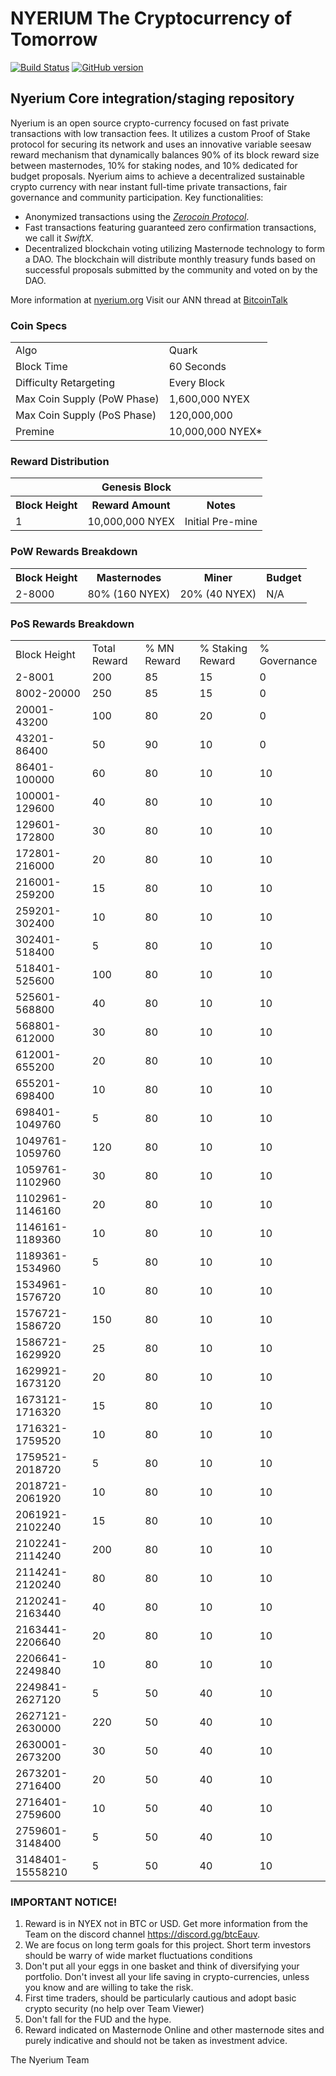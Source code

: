 # NYERIUM The Cryptocurrency of Tomorrow

[![Build Status](https://travis-ci.org/nyerium-core/nyerium.svg?branch=master)](https://travis-ci.org/nyerium-core/nyerium) [![GitHub version](https://badge.fury.io/gh/nyerium-core%2Fnyerium.svg)](https://badge.fury.io/gh/nyerium-core%2Fnyerium)


## Nyerium Core integration/staging repository

Nyerium is an open source crypto-currency focused on fast private transactions with low transaction fees.  It utilizes a custom Proof of Stake protocol for securing its network and uses an innovative variable seesaw reward mechanism that dynamically balances 90% of its block reward size between masternodes, 10% for staking nodes, and 10% dedicated for budget proposals. Nyerium aims to achieve a decentralized sustainable crypto currency with near instant full-time private transactions, fair governance and community participation.
Key functionalities:
- Anonymized transactions using the [_Zerocoin Protocol_](http://www.nyerium.org/znye).
- Fast transactions featuring guaranteed zero confirmation transactions, we call it _SwiftX_.
- Decentralized blockchain voting utilizing Masternode technology to form a DAO. The blockchain will distribute monthly treasury funds based on successful proposals submitted by the community and voted on by the DAO.

More information at [nyerium.org](http://www.nyerium.org) Visit our ANN thread at [BitcoinTalk](https://bitcointalk.org/index.php?topic=4262979)

### Coin Specs
<table>
<tr><td>Algo</td><td>Quark</td></tr>
<tr><td>Block Time</td><td>60 Seconds</td></tr>
<tr><td>Difficulty Retargeting</td><td>Every Block</td></tr>
<tr><td>Max Coin Supply (PoW Phase)</td><td>1,600,000 NYEX</td></tr>
<tr><td>Max Coin Supply (PoS Phase)</td><td>120,000,000</td></tr>
<tr><td>Premine</td><td>10,000,000 NYEX*</td></tr>
</table>

### Reward Distribution

<table>
<th colspan=4>Genesis Block</th>
<tr><th>Block Height</th><th>Reward Amount</th><th>Notes</th></tr>
<tr><td>1</td><td>10,000,000 NYEX</td><td>Initial Pre-mine</td></tr>
</table>

### PoW Rewards Breakdown

<table>
<th>Block Height</th><th>Masternodes</th><th>Miner</th><th>Budget</th>
<tr><td>2-8000</td><td>80% (160 NYEX)</td><td>20% (40 NYEX)</td><td>N/A</td></tr>
</table>

### PoS Rewards Breakdown

<table>
<tr><td>Block Height</td><td>Total Reward</td><td>% MN Reward</td><td>% Staking Reward</td><td>% Governance</td></tr>
<tr><td>2-8001</td><td>200</td><td>85</td><td>15</td><td>0</td></tr>
<tr><td>8002-20000</td><td>250</td><td>85</td><td>15</td><td>0</td></tr>
<tr><td>20001-43200</td><td>100</td><td>80</td><td>20</td><td>0</td></tr>
<tr><td>43201-86400</td><td>50</td><td>90</td><td>10</td><td>0</td></tr>
<tr><td>86401-100000</td><td>60</td><td>80</td><td>10</td><td>10</td></tr>
<tr><td>100001-129600</td><td>40</td><td>80</td><td>10</td><td>10</td></tr>
<tr><td>129601-172800</td><td>30</td><td>80</td><td>10</td><td>10</td></tr>
<tr><td>172801-216000</td><td>20</td><td>80</td><td>10</td><td>10</td></tr>
<tr><td>216001-259200</td><td>15</td><td>80</td><td>10</td><td>10</td></tr>
<tr><td>259201-302400</td><td>10</td><td>80</td><td>10</td><td>10</td></tr>
<tr><td>302401-518400</td><td>5</td><td>80</td><td>10</td><td>10</td></tr>
<tr><td>518401-525600</td><td>100</td><td>80</td><td>10</td><td>10</td></tr>
<tr><td>525601-568800</td><td>40</td><td>80</td><td>10</td><td>10</td></tr>
<tr><td>568801-612000</td><td>30</td><td>80</td><td>10</td><td>10</td></tr>
<tr><td>612001-655200</td><td>20</td><td>80</td><td>10</td><td>10</td></tr>
<tr><td>655201-698400</td><td>10</td><td>80</td><td>10</td><td>10</td></tr>
<tr><td>698401-1049760</td><td>5</td><td>80</td><td>10</td><td>10</td></tr>
<tr><td>1049761-1059760</td><td>120</td><td>80</td><td>10</td><td>10</td></tr>
<tr><td>1059761-1102960</td><td>30</td><td>80</td><td>10</td><td>10</td></tr>
<tr><td>1102961-1146160</td><td>20</td><td>80</td><td>10</td><td>10</td></tr>
<tr><td>1146161-1189360</td><td>10</td><td>80</td><td>10</td><td>10</td></tr>
<tr><td>1189361-1534960</td><td>5</td><td>80</td><td>10</td><td>10</td></tr>
<tr><td>1534961-1576720</td><td>10</td><td>80</td><td>10</td><td>10</td></tr>
<tr><td>1576721-1586720</td><td>150</td><td>80</td><td>10</td><td>10</td></tr>
<tr><td>1586721-1629920</td><td>25</td><td>80</td><td>10</td><td>10</td></tr>
<tr><td>1629921-1673120</td><td>20</td><td>80</td><td>10</td><td>10</td></tr>
<tr><td>1673121-1716320</td><td>15</td><td>80</td><td>10</td><td>10</td></tr>
<tr><td>1716321-1759520</td><td>10</td><td>80</td><td>10</td><td>10</td></tr>
<tr><td>1759521-2018720</td><td>5</td><td>80</td><td>10</td><td>10</td></tr>
<tr><td>2018721-2061920</td><td>10</td><td>80</td><td>10</td><td>10</td></tr>
<tr><td>2061921-2102240</td><td>15</td><td>80</td><td>10</td><td>10</td></tr>
<tr><td>2102241-2114240</td><td>200</td><td>80</td><td>10</td><td>10</td></tr>
<tr><td>2114241-2120240</td><td>80</td><td>80</td><td>10</td><td>10</td></tr>
<tr><td>2120241-2163440</td><td>40</td><td>80</td><td>10</td><td>10</td></tr>
<tr><td>2163441-2206640</td><td>20</td><td>80</td><td>10</td><td>10</td></tr>
<tr><td>2206641-2249840</td><td>10</td><td>80</td><td>10</td><td>10</td></tr>
<tr><td>2249841-2627120</td><td>5</td><td>50</td><td>40</td><td>10</td></tr>
<tr><td>2627121-2630000</td><td>220</td><td>50</td><td>40</td><td>10</td></tr>
<tr><td>2630001-2673200</td><td>30</td><td>50</td><td>40</td><td>10</td></tr>
<tr><td>2673201-2716400</td><td>20</td><td>50</td><td>40</td><td>10</td></tr>
<tr><td>2716401-2759600</td><td>10</td><td>50</td><td>40</td><td>10</td></tr>
<tr><td>2759601-3148400</td><td>5</td><td>50</td><td>40</td><td>10</td></tr>
<tr><td>3148401-15558210</td><td>5</td><td>50</td><td>40</td><td>10</td></tr>

</table>


### IMPORTANT NOTICE!

1. Reward is in NYEX not in BTC or USD. Get more information from the Team on the discord channel https://discord.gg/btcEauv.
2. We are focus on long term goals for this project. Short term investors should be warry of  wide market fluctuations conditions
3. Don't put all your eggs in one basket and think of diversifying your portfolio. Don't invest all your life saving in crypto-currencies, unless you know and are willing to take the risk.
4. First time traders, should be particularly cautious and adopt basic crypto security (no help over Team Viewer) 
5. Don't fall for the FUD and the hype.
6. Reward indicated on Masternode Online and other masternode sites and purely indicative and should not be taken as investment advice.

The Nyerium Team
